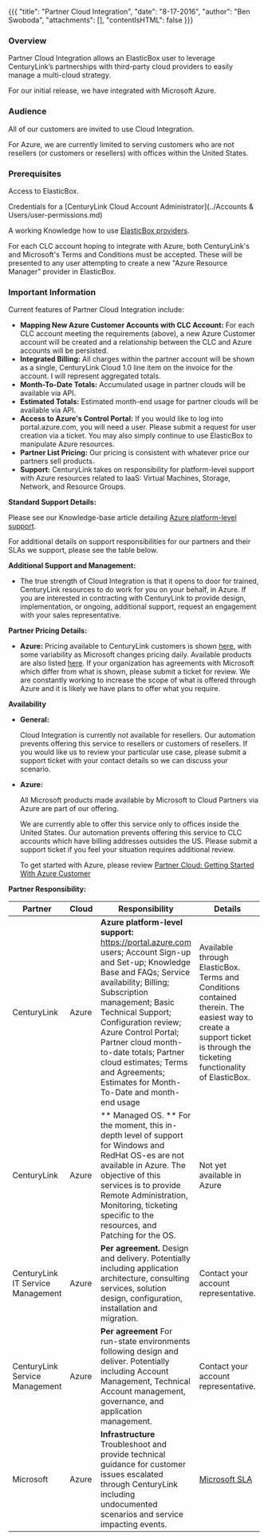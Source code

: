 {{{
  "title": "Partner Cloud Integration",
  "date": "8-17-2016",
  "author": "Ben Swoboda",
  "attachments": [],
  "contentIsHTML": false
}}}

### Overview

Partner Cloud Integration allows an ElasticBox user to leverage CenturyLink’s partnerships with third-party cloud providers to easily manage a multi-cloud strategy.

For our initial release, we have integrated with Microsoft Azure.


### Audience

All of our customers are invited to use Cloud Integration.

For Azure, we are currently limited to serving customers who are not resellers (or customers or resellers) with offices within the United States.

### Prerequisites

Access to ElasticBox.

Credentials for a [CenturyLink Cloud Account Administrator](../Accounts & Users/user-permissions.md)

A working Knowledge how to use [ElasticBox providers](https://ElasticBox.com/documentation/core-concepts/providers/).

For each CLC account hoping to integrate with Azure, both CenturyLink's and Microsoft's Terms and Conditions must be accepted. These will be presented to any user attempting to create a new "Azure Resource Manager" provider in ElasticBox.


### Important Information


Current features of Partner Cloud Integration include:
* **Mapping New Azure Customer Accounts with CLC Account:** For each CLC account meeting the requirements (above), a new Azure Customer account will be created and a relationship between the CLC and Azure accounts will be persisted.
* **Integrated Billing:** All charges within the partner account will be shown as a single, CenturyLink Cloud 1.0 line item on the invoice for the account. I will represent aggregated totals.
* **Month-To-Date Totals:** Accumulated usage in partner clouds will be available via API.
* **Estimated Totals:** Estimated month-end usage for partner clouds will be available via API.
* **Access to Azure's Control Portal:** If you would like to log into portal.azure.com, you will need a user. Please submit a request for user creation via a ticket. You may also simply continue to use ElasticBox to manipulate Azure resources.
* **Partner List Pricing:** Our pricing is consistent with whatever price our partners sell products.
* **Support:** CenturyLink takes on responsibility for platform-level support with Azure resources related to IaaS: Virtual Machines, Storage, Network, and Resource Groups.

**Standard Support Details:**

Please see our Knowledge-base article detailing [Azure platform-level support](../ElasticBox/partner-cloud-integration-azure-support.md).

For additional details on support responsibilities for our partners and their SLAs we support, please see the table below.

**Additional Support and Management:**
* The true strength of Cloud Integration is that it opens to door for trained, CenturyLink resources to do work for you on your behalf, in Azure. If you are interested in contracting with CenturyLink to provide design, implementation, or ongoing, additional support, request an engagement with your sales representative.


**Partner Pricing Details:**
* **Azure:** Pricing available to CenturyLink customers is shown [here](https://www.ctl.io/pricing), with some variability as Microsoft changes pricing daily. Available products are also listed [here](../ElasticBox/partner-cloud-integration-azure-permissions.md). If your organization has agreements with Microsoft which differ from what is shown, please submit a ticket for review. We are constantly working to increase the scope of what is offered through Azure and it is likely we have plans to offer what you require.


**Availability**
* **General:**

  Cloud Integration is currently not available for resellers. Our automation prevents offering this service to resellers or customers of resellers. If you would like us to review your particular use case, please submit a support ticket with your contact details so we can discuss your scenario.

* **Azure:**

  All Microsoft products made available by Microsoft to Cloud Partners via Azure are part of our offering.

  We are currently able to offer this service only to offices inside the United States. Our automation prevents offering this service to CLC accounts which have billing addresses outsides the US. Please submit a support ticket if you feel your situation requires additional review.

  To get started with Azure, please review [Partner Cloud: Getting Started With Azure Customer](../ElasticBox/partner-cloud-integration-azure-new.md)


**Partner Responsibility:**

  Partner | Cloud | Responsibility | Details
--- | --- | --- | ---
CenturyLink  | Azure |   **Azure platform-level support:** https://portal.azure.com users; Account Sign-up and Set-up; Knowledge Base and FAQs; Service availability; Billing; Subscription management; Basic Technical Support; Configuration review; Azure Control Portal; Partner cloud month-to-date totals; Partner cloud estimates; Terms and Agreements; Estimates for Month-To-Date and month-end usage | Available through ElasticBox. Terms and Conditions contained therein. The easiest way to create a support ticket is through the ticketing functionality of ElasticBox.
CenturyLink | Azure | ** Managed OS. ** For the moment, this in-depth level of support for Windows and RedHat OS-es are not available in Azure. The objective of this services is to provide Remote Administration, Monitoring, ticketing specific to the resources, and Patching for the OS. | Not yet available in Azure
CenturyLink IT Service Management | Azure | **Per agreement.** Design and delivery. Potentially including application architecture, consulting services, solution design, configuration, installation and migration.| Contact your account representative.
CenturyLink Service Management | Azure | **Per agreement** For run-state environments following design and deliver. Potentially including Account Management, Technical Account management, governance, and application management. | Contact your account representative.
Microsoft | Azure | **Infrastructure** Troubleshoot and provide technical guidance for customer issues escalated through CenturyLink including undocumented scenarios and service impacting events.  | [Microsoft SLA](http://www.microsoftvolumelicensing.com/DocumentSearch.aspx?Mode=3&DocumentTypeId=37)
